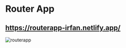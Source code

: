 # Router App

## https://routerapp-irfan.netlify.app/

![routerapp](https://user-images.githubusercontent.com/102031418/200323586-529c508f-4451-403d-816a-f24232909557.png)

